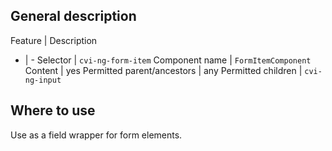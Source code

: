 ## General description

Feature | Description
- | -
Selector | `cvi-ng-form-item`
Component name | `FormItemComponent`
Content | yes
Permitted parent/ancestors | any
Permitted children | `cvi-ng-input`

## Where to use

Use as a field wrapper for form elements.

